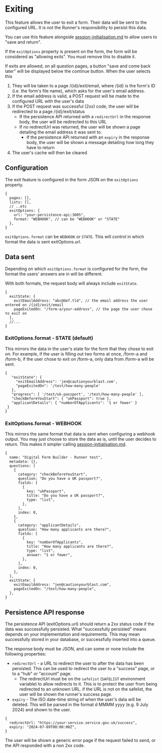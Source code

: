 # Exiting

This feature allows the user to exit a form. Their data will be sent to the configured URL. It is not the Runner's
responsibility to persist this data.

You can use this feature alongside [session-initialisation.md](./session-initialisation.md) to allow users to "save and return".

If the `exitOptions` property is present on the form, the form will be considered as "allowing exits". You must remove this
to disable it.

If exits are allowed, on all question pages, a button "save and come back later" will be displayed below the continue button.
When the user selects this

1. They will be taken to a page /{id}/exit/email, where /{id} is the form's ID (i.e. the form's file name), which asks for the user's email address.
2. If the email address is valid, a POST request will be made to the configured URL with the user's data
3. If the POST request was successful (2xx) code, the user will be redirected to a page /{id}/exit/status
   - If the persistence API returned with a `redirectUrl` in the response body, the user will be redirected to this URL
   - If no redirectUrl was returned, the user will be shown a page detailing the email address it was sent to.
     - If the persistence API returned with an `expiry` in the response body, the user will be shown a message detailing how long they have to return
4. The user's cache will then be cleared

## Configuration

The exit feature is configured in the form JSON on the `exitOptions` property.

```json5
{
  pages: [],
  lists: [],
  // ..etc
  exitOptions: {
    url: "your-persistence-api:3005",
    format: "WEBHOOK", // can be "WEBHOOK" or "STATE"
  },
}
```

`exitOptions.format` can be `WEBHOOK` or `STATE`. This will control in which format the data is sent exitOptions.url.

## Data sent

Depending on which `exitOptions.format` is configured for the form, the format the users' answers are in will be different.

With both formats, the request body will always include `exitState`.

```json5
{
  exitState: {
    exitEmailAddress: "abc@def.tld", // the email address the user entered on /{id}/exit/email
    pageExitedOn: "/form-a/your-address", // the page the user chose to exit on
  },
  //...
}
```

### ExitOptions.format - STATE (default)

This mirrors the data in the user's state for the form that they chose to exit on. For example, if the user is filling out
two forms at once, /form-a and /form-b, if the user chose to exit on /form-a, only data from /form-a will be sent.

```json5
{
   "exitState": {
     "exitEmailAddress": 'jen@cautionyourblast.com',
     "pageExitedOn": '/test/how-many-people'
   },
   "progress": [ '/test/uk-passport', '/test/how-many-people' ],
   "checkBeforeYouStart": { "ukPassport": true },
   "applicantDetails": { "numberOfApplicants": '1 or fewer' }
 }
}
```

### ExitOptions.format - WEBHOOK

This mirrors the same format that data is sent when configuring a webhook output. You may just choose to store the data
as is, until the user decides to return. This makes it simpler calling [session-initialisation.md](./session-initialisation.md).

```json5
{
  name: "Digital Form Builder - Runner test",
  metadata: {},
  questions: [
    {
      category: "checkBeforeYouStart",
      question: "Do you have a UK passport?",
      fields: [
        {
          key: "ukPassport",
          title: "Do you have a UK passport?",
          type: "list",
        },
      ],
      index: 0,
    },
    {
      category: "applicantDetails",
      question: "How many applicants are there?",
      fields: [
        {
          key: "numberOfApplicants",
          title: "How many applicants are there?",
          type: "list",
          answer: "1 or fewer",
        },
      ],
      index: 0,
    },
  ],
  exitState: {
    exitEmailAddress: "jen@cautionyourblast.com",
    pageExitedOn: "/test/how-many-people",
  },
}
```

## Persistence API response

The persistence API (exitOptions.url) should return a 2xx status code if the data was successfully persisted. What
"successfully persisted" means depends on your implementation and requirements. This may mean successfully stored in your database,
or successfully inserted into a queue.

The response body must be JSON, and can some or none include the following properties:

- `redirectUrl` - a URL to redirect the user to after the data has been persisted. This can be used to redirect the user to a
  "success" page, or to a "hub" or "account" page.
  - The redirectUrl must be on the `safelist` (`SAFELIST` environment variable) to allow redirects to it. This is to protect the user from being redirected to an unknown URL.
    if the URL is not on the safelist, the user will be shown the runner's success page.
- `expiry` - The ISO date-time string of when the user's data will be deleted. This will be parsed in the format d MMMM yyyy (e.g. 9 July 2024) and shown to the user.

```json5
{
  redirectUrl: "https://your-service.service.gov.uk/success",
  expiry: "2024-07-09T00:00:00Z",
}
```

The user will be shown a generic error page if the request failed to send, or the API responded with a non 2xx code.
